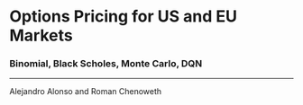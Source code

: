 # Options Pricing for US and EU Markets

### Binomial, Black Scholes, Monte Carlo, DQN
---
Alejandro Alonso and Roman Chenoweth

